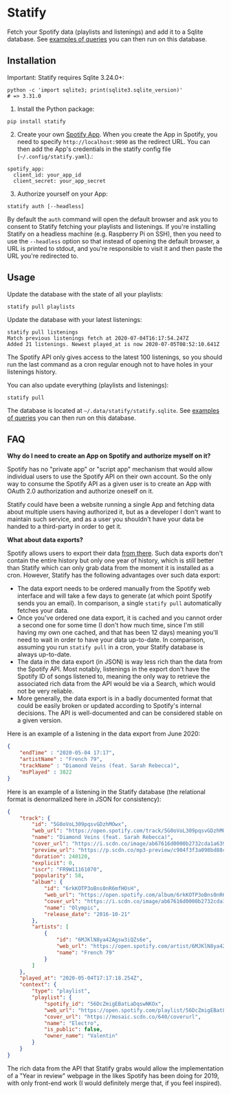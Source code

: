 Statify
=======

Fetch your Spotify data (playlists and listenings) and add it to a Sqlite database. See [examples of queries](https://github.com/foobuzz/statify/blob/master/queries.sql) you can then run on this database.


## Installation

Important: Statify requires Sqlite 3.24.0+: 

```
python -c 'import sqlite3; print(sqlite3.sqlite_version)'
# => 3.31.0
```


 1. Install the Python package:

```
pip install statify
```

 2. Create your own [Spotify App](https://developer.spotify.com/dashboard/applications). When you create the App in Spotify, you need to specify `http://localhost:9090` as the redirect URL. You can then add the App's credentials in the statify config file (`~/.config/statify.yaml`).:

```
spotify_app:
  client_id: your_app_id
  client_secret: your_app_secret
```

 3. Authorize yourself on your App:

```
statify auth [--headless]
```

By default the `auth` command will open the default browser and ask you to consent to Statify fetching your playlists and listenings. If you're installing Statify on a headless machine (e.g. Raspberry Pi on SSH), then you need to use the `--headless` option so that instead of opening the default browser, a URL is printed to stdout, and you're responsible to visit it and then paste the URL you're redirected to.


## Usage

Update the database with the state of all your playlists:

	statify pull playlists

Update the database with your latest listenings:

	statify pull listenings
	Match previous listenings fetch at 2020-07-04T16:17:54.247Z
	Added 21 listenings. Newest played_at is now 2020-07-05T08:52:10.641Z

The Spotify API only gives access to the latest 100 listenings, so you should run the last command as a cron regular enough not to have holes in your listenings history.

You can also update everything (playlists and listenings):

	statify pull

The database is located at `~/.data/statify/statify.sqlite`. See [examples of queries](https://github.com/foobuzz/statify/blob/master/queries.sql) you can then run on this database.


## FAQ

**Why do I need to create an App on Spotify and authorize myself on it?**

Spotify has no "private app" or "script app" mechanism that would allow individual users to use the Spotify API on their own account. So the only way to consume the Spotify API as a given user is to create an App with OAuth 2.0 authorization and authorize oneself on it.

Statify could have been a website running a single App and fetching data about multiple users having authorized it, but as a developer I don't want to maintain such service, and as a user you shouldn't have your data be handed to a third-party in order to get it.


**What about data exports?**

Spotify allows users to export their data [from there](https://www.spotify.com/ca-en/account/privacy/). Such data exports don't contain the entire history but only one year of history, which is still better than Statify which can only grab data from the moment it is installed as a cron. However, Statify has the following advantages over such data export:

 - The data export needs to be ordered manually from the Spotify web interface and will take a few days to generate (at which point Spotify sends you an email). In comparison, a single `statify pull` automatically fetches your data.
 - Once you've ordered one data export, it is cached and you cannot order a second one for some time (I don't how much time, since I'm still having my own one cached, and that has been 12 days) meaning you'll need to wait in order to have your data up-to-date. In comparison, assuming you run `statify pull` in a cron, your Statify database is always up-to-date.
 - The data in the data export (in JSON) is way less rich than the data from the Spotify API. Most notably, listenings in the export don't have the Spotify ID of songs listened to, meaning the only way to retrieve the associated rich data from the API would be via a Search, which would not be very reliable.
 - More generally, the data export is in a badly documented format that could be easily broken or updated according to Spotify's internal decisions. The API is well-documented and can be considered stable on a given version.

Here is an example of a listening in the data export from June 2020:

```json
{
	"endTime" : "2020-05-04 17:17",
	"artistName" : "French 79",
	"trackName" : "Diamond Veins (feat. Sarah Rebecca)",
	"msPlayed" : 3822
}
```

Here is an example of a listening in the Statify database (the relational format is denormalized here in JSON for consistency):

```json
{
	"track": {
		"id": "5G0oVoL309pqsvGDzhMOwx",
		"web_url": "https://open.spotify.com/track/5G0oVoL309pqsvGDzhMOwx",
		"name": "Diamond Veins (feat. Sarah Rebecca)",
		"cover_url": "https://i.scdn.co/image/ab67616d0000b2732cda1a639cd6e26ccfc0773b",
		"preview_url": "https://p.scdn.co/mp3-preview/c904f3f3a098bd88cb3359c0c3605dcf0f5b3225",
		"duration": 240120,
		"explicit": 0,
		"iscr": "FR9W11161070",
		"popularity": 58,
		"album": {
			"id": "6rkKOTP3oBns0nR6mfHOsH",
			"web_url": "https://open.spotify.com/album/6rkKOTP3oBns0nR6mfHOsH",
			"cover_url": "https://i.scdn.co/image/ab67616d0000b2732cda1a639cd6e26ccfc0773b",
			"name": "Olympic",
			"release_date": "2016-10-21"
		},
		"artists": [
			{
				"id": "6MJKlN8ya42Agsw3iQZs6e",
				"web_url": "https://open.spotify.com/artist/6MJKlN8ya42Agsw3iQZs6e",
				"name": "French 79"
			}
		]
	},
	"played_at": "2020-05-04T17:17:18.254Z",
	"context": {
		"type": "playlist",
		"playlist": {
			"spotify_id": "56DcZmigEBatLaDqswNKOx",
			"web_url": "https://open.spotify.com/playlist/56DcZmigEBatLaDqswNKOx",
			"cover_url": "https://mosaic.scdn.co/640/coverurl",
			"name": "Electro",
			"is_public": false,
			"owner_name": "Valentin"
		}
	}
}
```

The rich data from the API that Statify grabs would allow the implementation of a "Year in review" webpage in the likes Spotify has been doing for 2019, with only front-end work (I would definitely merge that, if you feel inspired).
